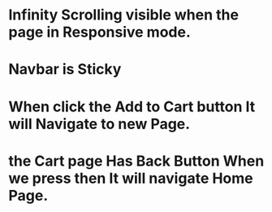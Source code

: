 # Infinity Scrolling visible when the page in Responsive mode. 
# Navbar is Sticky 
# When click the Add to Cart button It will Navigate to new Page.
# the Cart page Has Back Button When we press then It will navigate Home Page.
